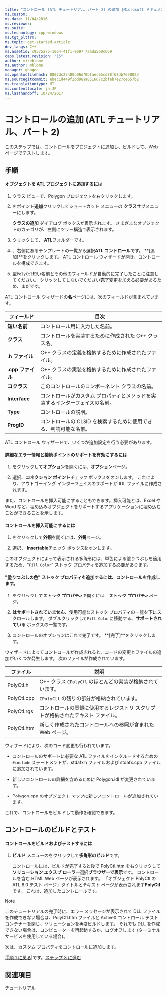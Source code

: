 ```yaml
---
title: "コントロール (ATL チュートリアル、パート 2) の追加 |Microsoft ドキュメント"
ms.custom: 
ms.date: 11/04/2016
ms.reviewer: 
ms.suite: 
ms.technology: cpp-windows
ms.tgt_pltfrm: 
ms.topic: get-started-article
dev_langs: C++
ms.assetid: c9575a75-1064-41f1-9697-7aada560c669
caps.latest.revision: "15"
author: mikeblome
ms.author: mblome
manager: ghogen
ms.openlocfilehash: 8802dc25400b96d70bfaec65cd88f68db7650023
ms.sourcegitcommit: ebec1d449f2bd98aa851667c2bfeb7e27ce657b2
ms.translationtype: MT
ms.contentlocale: ja-JP
ms.lasthandoff: 10/24/2017
---
```

# <a name="adding-a-control-atl-tutorial-part-2"></a>コントロールの追加 (ATL チュートリアル、パート 2)
このステップでは、コントロールをプロジェクトに追加し、ビルドして、Web ページでテストします。  
  
## <a name="procedures"></a>手順  
  
#### <a name="to-add-an-object-to-an-atl-project"></a>オブジェクトを ATL プロジェクトに追加するには  
  
1.  クラス ビューで、Polygon プロジェクトを右クリックします。  
  
2.  をポイント**追加**クリックしてショートカット メニューの **クラス**サブメニューにします。  
  
     **クラスの追加** ダイアログ ボックスが表示されます。 さまざまなオブジェクトのカテゴリが、左側にツリー構造で表示されます。  
  
3.  クリックして、 **ATL**フォルダーです。  
  
4.  、右側にあるテンプレートの一覧から選択**ATL コントロール**です。 **[追加]**をクリックします。 ATL コントロール ウィザードが開き、コントロールを構成できます。  
  
5.  型`PolyCtl`短い名前とその他のフィールドが自動的に完了したことに注意してください。 クリックしてしないでください**完了**変更を加える必要があるため、まだです。  
  
 ATL コントロール ウィザードの**名**ページには、次のフィールドが含まれています。  
  
|フィールド|目次|  
|-----------|--------------|  
|**短い名前**|コントロール用に入力した名前。|  
|**クラス**|コントロールを実装するために作成された C++ クラス名。|  
|**.h ファイル**|C++ クラスの定義を格納するために作成されたファイル。|  
|**.cpp ファイル**|C++ クラスの実装を格納するために作成されたファイル。|  
|**コクラス**|このコントロールのコンポーネント クラスの名前。|  
|**Interface**|コントロールがカスタム プロパティとメソッドを実装するインターフェイスの名前。|  
|**Type**|コントロールの説明。|  
|**ProgID**|コントロールの CLSID を検索するために使用できる、判読可能な名前。|  
  
 ATL コントロール ウィザードで、いくつか追加設定を行う必要があります。  
  
#### <a name="to-enable-support-for-rich-error-information-and-connection-points"></a>詳細なエラー情報と接続ポイントのサポートを有効にするには  
  
1.  をクリックして**オプション**を開くには、**オプション**ページ。  
  
2.  選択、**コネクション ポイント**チェック ボックスをオンします。 これにより、アウトゴーイング インターフェイスのサポートが IDL ファイルに作成されます。  
  
 また、コントロールを挿入可能にすることもできます。挿入可能とは、Excel や Word など、埋め込みオブジェクトをサポートするアプリケーションに埋め込むことができることを示します。  
  
#### <a name="to-make-the-control-insertable"></a>コントロールを挿入可能にするには  
  
1.  をクリックして**外観**を開くには、**外観**ページ。  
  
2.  選択、 **Insertable**チェック ボックスをオンします。  
  
 このオブジェクトによって表示される多角形には、単色による塗りつぶしを適用するため、"`Fill Color`" ストック プロパティを追加する必要があります。  
  
#### <a name="to-add-a-fill-color-stock-property-and-create-the-control"></a>"塗りつぶしの色" ストック プロパティを追加するには、コントロールを作成します。  
  
1.  をクリックして**ストック プロパティ**を開くには、**ストック プロパティ**ページ。  
  
2.  **はサポートされていません**、使用可能なストック プロパティの一覧を下にスクロールします。 ダブルクリックして`Fill Color`に移動する、**サポートされている** ボックスの一覧です。  
  
3.  コントロールのオプションはこれで完了です。 **[完了]**をクリックします。  
  
 ウィザードによってコントロールが作成されると、コードの変更とファイルの追加がいくつか発生します。 次のファイルが作成されています。  
  
|ファイル|説明|  
|----------|-----------------|  
|PolyCtl.h|C++ クラス `CPolyCtl` のほとんどの実装が格納されています。|  
|PolyCtl.cpp|`CPolyCtl` の残りの部分が格納されています。|  
|PolyCtl.rgs|コントロールの登録に使用するレジストリ スクリプトが格納されたテキスト ファイル。|  
|PolyCtl.htm|新しく作成されたコントロールへの参照が含まれた Web ページ。|  
  
 ウィザードにより、次のコード変更も行われています。  
  
-   コントロールのサポートに必要な ATL ファイルをインクルードするための `#include` ステートメントが、stdafx.h ファイルおよび stdafx.cpp ファイルに追加されています。  
  
-   新しいコントロールの詳細を含めるために Polygon.idl が変更されています。  
  
-   Polygon.cpp のオブジェクト マップに新しいコントロールが追加されています。  
  
 これで、コントロールをビルドして動作を確認できます。  
  
## <a name="building-and-testing-the-control"></a>コントロールのビルドとテスト  
  
#### <a name="to-build-and-test-the-control"></a>コントロールをビルドおよびテストするには  
  
1.  **ビルド** メニューのをクリックして**多角形のビルド**です。  
  
     コントロールには、ビルドが完了すると後で PolyCtl.htm を右クリックして**ソリューション エクスプ ローラー**選択**ブラウザーで表示**です。 コントロールを含む HTML Web ページが表示されます。 「オブジェクト PolyCtl の ATL 8.0 テスト ページ」タイトルとテキスト ページが表示されます**PolyCtl**です。 これは、追加したコントロールです。  
  
> [!NOTE]
>  このチュートリアルの完了時に、エラー メッセージが表示されて DLL ファイルを作成できない場合は、PolyCtl.htm ファイルと ActiveX コントロール テスト コンテナーを閉じ、ソリューションを再度ビルドします。 それでも DLL を作成できない場合は、コンピューターを再起動するか、ログオフします (ターミナル サービスを使用している場合)。  
  
 次は、カスタム プロパティをコントロールに追加します。  
  
 [手順 1 に戻る](../atl/creating-the-project-atl-tutorial-part-1.md)&#124;です。[ステップ 3 に進む](../atl/adding-a-property-to-the-control-atl-tutorial-part-3.md)  
  
## <a name="see-also"></a>関連項目  
 [チュートリアル](../atl/active-template-library-atl-tutorial.md)

